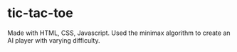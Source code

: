 # tic-tac-toe
Made with HTML, CSS, Javascript. Used the minimax algorithm to create an AI player with varying difficulty.
